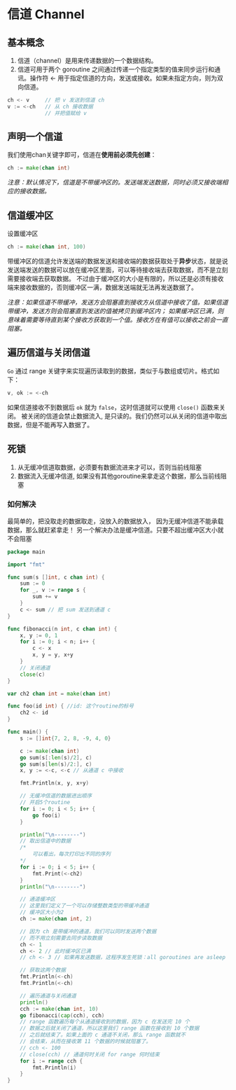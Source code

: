 # 信道 Channel
## 基本概念
1. 信道（channel）是用来传递数据的一个数据结构。
2. 信道可用于两个 goroutine 之间通过传递一个指定类型的值来同步运行和通讯。操作符 <- 用于指定信道的方向，发送或接收。如果未指定方向，则为双向信道。
```go
ch <- v    	// 把 v 发送到信道 ch
v := <-ch  	// 从 ch 接收数据
            // 并把值赋给 v
```
## 声明一个信道
我们使用chan关键字即可，信道在**使用前必须先创建**：
```go
ch := make(chan int)
```

*注意：默认情况下，信道是不带缓冲区的。发送端发送数据，同时必须又接收端相应的接收数据。*

## 信道缓冲区
设置缓冲区
```go
ch := make(chan int, 100)
```
带缓冲区的信道允许发送端的数据发送和接收端的数据获取处于**异步**状态，就是说发送端发送的数据可以放在缓冲区里面，可以等待接收端去获取数据，而不是立刻需要接收端去获取数据。
不过由于缓冲区的大小是有限的，所以还是必须有接收端来接收数据的，否则缓冲区一满，数据发送端就无法再发送数据了。

*注意：如果信道不带缓冲，发送方会阻塞直到接收方从信道中接收了值。如果信道带缓冲，发送方则会阻塞直到发送的值被拷贝到缓冲区内；
如果缓冲区已满，则意味着需要等待直到某个接收方获取到一个值。接收方在有值可以接收之前会一直阻塞。*

## 遍历信道与关闭信道
```Go``` 通过 range 关键字来实现遍历读取到的数据，类似于与数组或切片。格式如下：
```go
v, ok := <-ch
```
如果信道接收不到数据后 ```ok``` 就为 ```false```，这时信道就可以使用 ```close()``` 函数来关闭。
被关闭的信道会禁止数据流入, 是只读的。我们仍然可以从关闭的信道中取出数据，但是不能再写入数据了。

## 死锁
1. 从无缓冲信道取数据，必须要有数据流进来才可以，否则当前线阻塞
2. 数据流入无缓冲信道, 如果没有其他goroutine来拿走这个数据，那么当前线阻塞
### 如何解决
最简单的，把没取走的数据取走，没放入的数据放入， 因为无缓冲信道不能承载数据，那么就赶紧拿走！
另一个解决办法是缓冲信道。只要不超出缓冲区大小就不会阻塞
```go
package main

import "fmt"

func sum(s []int, c chan int) {
	sum := 0
	for _, v := range s {
		sum += v
	}
	c <- sum // 把 sum 发送到通道 c
}

func fibonacci(n int, c chan int) {
	x, y := 0, 1
	for i := 0; i < n; i++ {
		c <- x
		x, y = y, x+y
	}
	// 关闭通道
	close(c)
}

var ch2 chan int = make(chan int)

func foo(id int) { //id: 这个routine的标号
	ch2 <- id
}

func main() {
	s := []int{7, 2, 8, -9, 4, 0}

	c := make(chan int)
	go sum(s[:len(s)/2], c)
	go sum(s[len(s)/2:], c)
	x, y := <-c, <-c // 从通道 c 中接收

	fmt.Println(x, y, x+y)

	// 无缓冲信道的数据进出顺序
	// 开启5个routine
	for i := 0; i < 5; i++ {
		go foo(i)
	}

	println("\n--------")
	// 取出信道中的数据
	/*
		可以看出，每次打印出不同的序列
	*/
	for i := 0; i < 5; i++ {
		fmt.Print(<-ch2)
	}
	println("\n--------")

	// 通道缓冲区
	// 这里我们定义了一个可以存储整数类型的带缓冲通道
	// 缓冲区大小为2
	ch := make(chan int, 2)

	// 因为 ch 是带缓冲的通道，我们可以同时发送两个数据
	// 而不用立刻需要去同步读取数据
	ch <- 1
	ch <- 2 // 此时缓冲区已满
	// ch <- 3 // 如果再发送数据，这程序发生死锁：all goroutines are asleep - deadlock!

	// 获取这两个数据
	fmt.Println(<-ch)
	fmt.Println(<-ch)

	// 遍历通道与关闭通道
	println()
	cch := make(chan int, 10)
	go fibonacci(cap(cch), cch)
	// range 函数遍历每个从通道接收到的数据，因为 c 在发送完 10 个
	// 数据之后就关闭了通道，所以这里我们 range 函数在接收到 10 个数据
	// 之后就结束了。如果上面的 c 通道不关闭，那么 range 函数就不
	// 会结束，从而在接收第 11 个数据的时候就阻塞了。
	// cch <- 100
	// close(cch) // 通道何时关闭 for range 何时结束
	for i := range cch {
		fmt.Println(i)
	}
}
```
